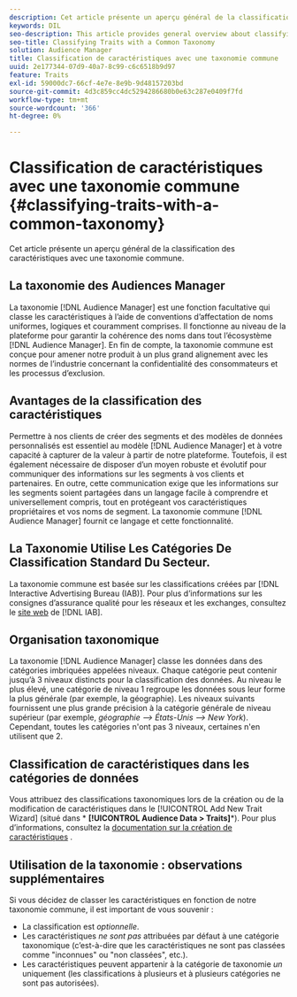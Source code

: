 ```yaml
---
description: Cet article présente un aperçu général de la classification des caractéristiques avec une taxonomie commune.
keywords: DIL
seo-description: This article provides general overview about classifying traits with a common taxonomy.
seo-title: Classifying Traits with a Common Taxonomy
solution: Audience Manager
title: Classification de caractéristiques avec une taxonomie commune
uuid: 2e177344-07d9-40a7-8c99-c6c6518b9d97
feature: Traits
exl-id: 59000dc7-66cf-4e7e-8e9b-9d48157203bd
source-git-commit: 4d3c859cc4dc5294286680b0e63c287e0409f7fd
workflow-type: tm+mt
source-wordcount: '366'
ht-degree: 0%

---
```


# Classification de caractéristiques avec une taxonomie commune {#classifying-traits-with-a-common-taxonomy}

Cet article présente un aperçu général de la classification des caractéristiques avec une taxonomie commune.

## La taxonomie des Audiences Manager

<!-- c_common_taxonomy_about.xml -->

La taxonomie [!DNL Audience Manager] est une fonction facultative qui classe les caractéristiques à l’aide de conventions d’affectation de noms uniformes, logiques et couramment comprises. Il fonctionne au niveau de la plateforme pour garantir la cohérence des noms dans tout l’écosystème [!DNL Audience Manager]. En fin de compte, la taxonomie commune est conçue pour amener notre produit à un plus grand alignement avec les normes de l’industrie concernant la confidentialité des consommateurs et les processus d’exclusion.

## Avantages de la classification des caractéristiques

Permettre à nos clients de créer des segments et des modèles de données personnalisés est essentiel au modèle [!DNL Audience Manager] et à votre capacité à capturer de la valeur à partir de notre plateforme. Toutefois, il est également nécessaire de disposer d’un moyen robuste et évolutif pour communiquer des informations sur les segments à vos clients et partenaires. En outre, cette communication exige que les informations sur les segments soient partagées dans un langage facile à comprendre et universellement compris, tout en protégeant vos caractéristiques propriétaires et vos noms de segment. La taxonomie commune [!DNL Audience Manager] fournit ce langage et cette fonctionnalité.

## La Taxonomie Utilise Les Catégories De Classification Standard Du Secteur.

La taxonomie commune est basée sur les classifications créées par [!DNL Interactive Advertising Bureau (IAB)]. Pour plus d’informations sur les consignes d’assurance qualité pour les réseaux et les exchanges, consultez le [site web](https://www.iab.net/iab_products_and_industry_services/508676/ne_guidelines) de [!DNL IAB].

## Organisation taxonomique

La taxonomie [!DNL Audience Manager] classe les données dans des catégories imbriquées appelées niveaux. Chaque catégorie peut contenir jusqu’à 3 niveaux distincts pour la classification des données. Au niveau le plus élevé, une catégorie de niveau 1 regroupe les données sous leur forme la plus générale (par exemple, la géographie). Les niveaux suivants fournissent une plus grande précision à la catégorie générale de niveau supérieur (par exemple, *géographie —> États-Unis —> New York*). Cependant, toutes les catégories n&#39;ont pas 3 niveaux, certaines n&#39;en utilisent que 2.

## Classification de caractéristiques dans les catégories de données

Vous attribuez des classifications taxonomiques lors de la création ou de la modification de caractéristiques dans le [!UICONTROL Add New Trait Wizard] (situé dans * **[!UICONTROL Audience Data > Traits]***). Pour plus d’informations, consultez la [documentation sur la création de caractéristiques](../../features/traits/create-onboarded-rule-based-traits.md) .

## Utilisation de la taxonomie : observations supplémentaires

Si vous décidez de classer les caractéristiques en fonction de notre taxonomie commune, il est important de vous souvenir :

* La classification est *optionnelle*.
* Les caractéristiques *ne sont pas* attribuées par défaut à une catégorie taxonomique (c’est-à-dire que les caractéristiques ne sont pas classées comme &quot;inconnues&quot; ou &quot;non classées&quot;, etc.).
* Les caractéristiques peuvent appartenir à la catégorie de taxonomie *un* uniquement (les classifications à plusieurs et à plusieurs catégories ne sont pas autorisées).
